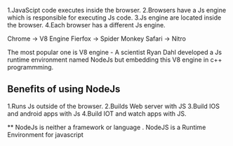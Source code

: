 1.JavaScipt code executes inside the browser.
2.Browsers have a Js engine which is responsible for executing Js code.
3.Js engine are located inside the browser.
4.Each browser has a different Js engine.

Chrome -> V8 Engine
Fierfox -> Spider Monkey
Safari -> Nitro 

The most popular one is V8 engine - A scientist Ryan Dahl developed a Js runtime environment named NodeJs but embedding this V8 engine in c++ programmming.

Benefits of using NodeJs
------------------------------

1.Runs Js outside of the browser.
2.Builds Web server with JS
3.Build IOS and android apps with Js
4.Build IOT and watch apps with JS.

** NodeJs is neither a framework or language . NodeJS is a Runtime Environment for javascript